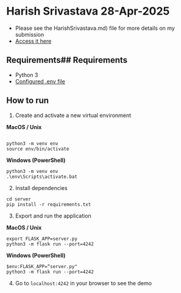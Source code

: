 # Harish Srivastava 28-Apr-2025
- Please see the HarishSrivastava.md) file for more details on my submission
- [Access it here](../server/HarishSrivastava.md)

## Requirements## Requirements

- Python 3
- [Configured .env file](../README.md)

## How to run

1. Create and activate a new virtual environment

**MacOS / Unix**

```

python3 -m venv env
source env/bin/activate
```

**Windows (PowerShell)**

```
python3 -m venv env
.\env\Scripts\activate.bat
```

2. Install dependencies

```
cd server
pip install -r requirements.txt
```

3. Export and run the application

**MacOS / Unix**

```
export FLASK_APP=server.py
python3 -m flask run --port=4242
```

**Windows (PowerShell)**

```
$env:FLASK_APP=“server.py"
python3 -m flask run --port=4242
```

4. Go to `localhost:4242` in your browser to see the demo
